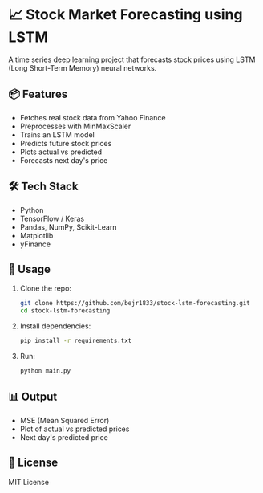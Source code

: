 # 📈 Stock Market Forecasting using LSTM

A time series deep learning project that forecasts stock prices using LSTM (Long Short-Term Memory) neural networks.

## 📦 Features

- Fetches real stock data from Yahoo Finance
- Preprocesses with MinMaxScaler
- Trains an LSTM model
- Predicts future stock prices
- Plots actual vs predicted
- Forecasts next day's price

## 🛠️ Tech Stack

- Python
- TensorFlow / Keras
- Pandas, NumPy, Scikit-Learn
- Matplotlib
- yFinance

## 🚀 Usage

1. Clone the repo:
   ```bash
   git clone https://github.com/bejr1833/stock-lstm-forecasting.git
   cd stock-lstm-forecasting
   ```

2. Install dependencies:
   ```bash
   pip install -r requirements.txt
   ```

3. Run:
   ```bash
   python main.py
   ```

## 📊 Output

- MSE (Mean Squared Error)
- Plot of actual vs predicted prices
- Next day's predicted price

## 📜 License

MIT License
